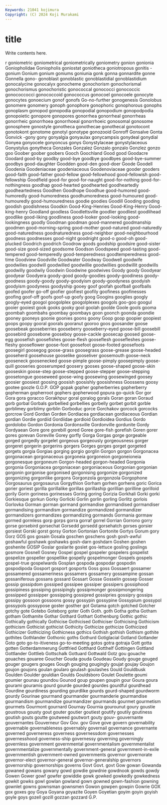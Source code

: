 ```yaml
---
Keywords: 21041 kojimura
Copyright: (C) 2024 Koji Murakami
---
```


# title

Write contents here.



r goniometric goniometrical goniometrically
goniometry gonion gonionia Goniopholidae Goniopholis goniostat goniotheca goniotropous gonitis -gonium
Gonium gonium goniums goniunia gonk gonna gonnardite gonne Gonnella gono-
gonoblast gonoblastic gonoblastidial gonoblastidium gonocalycine gonocalyx gonocheme gonochorism gonochorismal gonochorismus
gonochoristic gonococcal gonococci gonococcic gonococcocci gonococcoid gonococcus gonocoel gonocoele gonocyte
gonocytes gonoecium gonof gonofs Go-no-further gonogenesis Gonolobus gonomere gonomery gonoph
gonophore gonophoric gonophorous gonophs gonoplasm gonopod gonopodia gonopodial gonopodium gonopodpodia
gonopoietic gonopore gonopores gonorrhea gonorrheal gonorrheas gonorrheic gonorrhoea gonorrhoeal gonorrhoeic
gonosomal gonosome gonosphere gonostyle gonotheca gonothecae gonothecal gonotocont gonotokont gonotome
gonotyl gonotype gonozooid Gonroff Gonsalve Gonta Gonvick -gony gony gonyalgia
gonyaulax gonycampsis gonydeal gonydial Gonyea gonyocele gonyoncus gonys Gonystylaceae gonystylaceous
Gonystylus gonytheca Gonzales Gonzalez Gonzalo gonzalo Gonzlez gonzo goo Goober
goober goobers Gooch Goochland Good good Goodacre Goodard good-by goodby
good-bye goodbye goodbyes good-bye-summer goodbys good-daughter Goodden good-den good-doer Goode
Goodell Goodenia Goodeniaceae goodeniaceous Goodenoviaceae gooder gooders good-faith good-father good-fellow
good-fellowhood good-fellowish good-fellowship Goodfield good-for good-for-naught good-for-nothing good-for-nothingness goodhap good-hearted
goodhearted goodheartedly goodheartedness Goodhen Goodhope Goodhue good-humored good-humoredly good-humoredness goodhumoredness
good-humoured good-humouredly good-humouredness goodie goodies Goodill Gooding gooding goodish goodishness
Goodkin Good-King-Henries Good-King-Henry Good-king-henry Goodland goodless Goodlettsville goodlier goodliest goodlihead
goodlike good-liking goodliness good-looker good-looking good-lookingness goodly Goodman goodman good-mannered
goodmanship goodmen good-morning-spring good-mother good-natured good-naturedly good-naturedness goodnaturedness good-neighbor good-neighbourhood
goodness goodnesses good-night goodnight good-o good-oh good-plucked Goodrich goodrich Goodrow
goods goodship goodsire good-sister good-size good-sized goodsome Goodson Goodspeed good-tasting
good-tempered good-temperedly good-temperedness goodtemperedness good-time Goodview Goodville Goodwater Goodway Goodwell
goodwife goodwilies goodwill goodwilled goodwillie goodwillies goodwillit goodwills goodwilly goodwily
Goodwin Goodwine goodwives Goody goody Goodyear goodyear Goodyera goody-good goody-goodies
goody-goodiness goody-goodness goody-goody goody-goodyism goody-goodyness goodyish goodyism goodyness goodyship gooey
goof goofah goofball goofballs goofed goofer go-off goofier goofiest goofily
goofiness goofinesses goofing goof-off goofs goof-up goofy goog Googins googlies
googly googly-eyed googol googolplex googolplexes googols goo-goo googul gooier gooiest
gook gooks gooky gool goolah goolde Goole gools gooma goombah
goombahs goombay goombays goon goonch goonda goondie gooney gooneys goonie
goonies goons goony Goop goop goopier goopiest goops goopy gooral
goorals gooranut gooroo goos goosander goose goosebeak gooseberries gooseberry gooseberry-eyed
goose-bill goosebill goosebird goosebone gooseboy goose-cackle goosecap goosed goose-egg goosefish
goosefishes goose-flesh gooseflesh goosefleshes goose-fleshy gooseflower goose-foot goosefoot goose-footed goosefoots
goosegirl goosegog goose-grass goosegrass goose-grease goose-headed gooseherd goosehouse gooselike gooseliver
goosemouth goose-neck gooseneck goosenecked goose-pimple goose-pimply goosepimply goose-quill gooseries gooserumped
goosery gooses goose-shaped goose-skin gooseskin goose-step goose-stepped goose-stepper goose-stepping goosetongue
gooseweed goose-wing goosewing goosewinged goosey goosier goosiest goosing goosish goosishly
goosishness Goossens goosy gootee goozle G.O.P. GOP gopak gopher gopherberries
gopherberry gopherman gopherroot gophers gopherwood gopura go-quick Gor gor Gora
gora goracco Gorakhpur goral goralog gorals Goran goran Goraud gorb
gorbal Gorbals gorbellied gorbellies gorbelly gorbet gorbit gorble gorblimey gorblimy
gorblin Gorboduc gorce Gorchakov gorcock gorcocks gorcrow Gord Gordan Gorden
Gordiacea gordiacean gordiaceous Gordian gordian Gordie gordiid Gordiidae gordioid Gordioidea
Gordius Gordo gordolobo Gordon Gordonia Gordonsville Gordonville gordunite Gordy Gordyaean
Gore gore gorebill gored Goree gore-fish gorefish Goren gorer gores
gorevan Goreville Gorey gorfly Gorga Gorgas gorge gorgeable gorged gorgedly
gorgelet gorgeous gorgeously gorgeousness gorger gorgeret gorgerin gorgerins gorgers Gorges
gorges gorget gorgeted gorgets gorgia Gorgias gorging gorgio gorglin Gorgon
gorgon Gorgonacea gorgonacean gorgonaceous gorgoneia gorgoneion gorgoneioneia gorgonesque gorgoneum Gorgon-headed
gorgon-headed Gorgonia gorgonia Gorgoniacea gorgoniacean gorgoniaceous Gorgonian gorgonian gorgonin gorgonise
gorgonised gorgonising gorgonize gorgonized gorgonizing gorgonlike gorgons Gorgonzola gorgonzola Gorgophone
Gorgosaurus gorgosaurus Gorgythion Gorham gorhen gorhens goric Gorica gorier goriest
gorilla gorillalike gorillas gorillaship gorillian gorilline gorilloid gorily Gorin goriness
gorinesses Goring goring Gorizia Gorkhali Gorki gorki Gorkiesque gorkun Gorky
Gorlicki Gorlin gorlin gorling Gorlitz gorlois Gorlovka Gorman gorman gormand
gormandise gormandised gormandiser gormandising gormandism gormandize gormandized gormandizer gormandizers gormandizes
gormandizing gormands Gormania gormaw gormed gormless gorp gorps gorra gorraf
gorrel Gorrian Gorrono gorry gorse gorsebird gorsechat Gorsedd gorsedd gorsehatch
gorses gorsier gorsiest Gorski gorst gorsy Gorton Gortonian Gortonite Gortys
Gorum gory Gorz GOS gos gosain Gosala goschen goschens gosh
gosh-awful goshawful goshawk goshawks gosh-darn goshdarn Goshen goshen goshenite GOSIP
Goslar goslarite goslet gos-lettuce gosling goslings gosmore Gosnell Gosney Gospel
gospel gospeler gospelers gospelist gospelize gospeller gospellike gospelly gospelmonger Gospels
gospels gospel-true gospelwards Gosplan gospoda gospodar gospodin gospodipoda Gosport gosport
gosports Goss goss Gossaert gossamer gossamered gossameriness gossamers gossamery gossampine
gossan gossaniferous gossans gossard Gossart Gosse Gosselin gossep Gosser gossip
gossipdom gossiped gossipee gossiper gossipers gossiphood gossipiness gossiping gossipingly gossipmonger
gossipmongering gossipped gossipper gossipping gossipred gossipries gossipry gossips gossipy gossoon
gossoons gossy gossypin gossypine Gossypium gossypol gossypols gossypose goster gosther
got Gotama gotch gotched Gotcher gotchy gote Gotebo Goteborg goter
Goth Goth. goth Gotha gotha Gotham gotham Gothamite Gothar Gothard
Gothart Gothenburg Gothic gothic Gothically gothically Gothicise Gothicised Gothiciser Gothicising
Gothicism gothicism Gothicist gothicist Gothicity Gothicize gothicize Gothicized Gothicizer Gothicizing
Gothicness gothics Gothish gothish Gothism gothite gothites Gothlander Gothonic goths
Gothurd Gotiglacial Gotland Gotlander Goto goto go-to-itiveness go-to-meeting gotos gotra
gotraja Gott gotta gotten Gotterdammerung Gottfried Gotthard Gotthelf Gottingen Gottland
Gottlander Gottlieb Gottschalk Gottuard Gottwald Gotz gou gouache gouaches gouaree
Goucher Gouda gouda Goudeau Goudy gouge gouged gouger gougers gouges
Gough gouging gougingly goujat goujay Goujon goujon goujons goulan goularo
goulash goulashes Gould Gouldbusk Goulden Goulder gouldian Goulds Gouldsboro Goulet
Goulette goumi goumier gounau goundou Gounod goup goupen goupin gour
Goura goura gourami gouramis gourd gourde gourded gourdes gourdful gourdhead
Gourdine gourdiness gourding gourdlike gourds gourd-shaped gourdworm gourdy Gourinae gourmand
gourmander gourmanderie gourmandise gourmandism gourmandize gourmandizer gourmands gourmet gourmetism gourmets
Gourmont gournard Gournay Gournia gourounut goury goustie goustrous gousty gout
gouter goutier goutiest goutify goutily goutiness goutish gouts goutte goutweed
goutwort gouty gouv- gouvernante gouvernantes Gouverneur Gov Gov. gov Gove
gove govern governability governable governableness governably governail governance governante governed
governeress governess governessdom governesses governesshood governess-ship governessy governing governingly governless
government governmental governmentalism governmentalist governmentalize governmentally government-general government-in-exile governmentish government-owned
governments governor governorate governor-elect governor-general governor-generalship governors governorship governorships governs
Govt Govt. govt Gow gowan Gowanda gowaned gowans gowany gowd
gowdie gowdnie gowdnook gowds gowdy Gowen Gower gowf gowfer gowiddie
gowk gowked gowkedly gowkedness gowkit gowks gowl gowlan gowland gown
gowned gown-fashion gowning gownlet gowns gownsman gownsmen Gowon gowpen gowpin
Gowrie GOX gox goxes goy Goya Goyana goyazite Goyen Goyetian
goyim goyin goyish goyle goys gozell gozill gozzan gozzard G.P.

